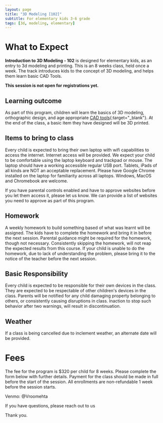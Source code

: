 ```yaml
---
layout: page
title: "3D Modeling [102]"
subtitle: For elementary kids 3-6 grade
tags: [3d, modeling, elementary]
---
```


# What to Expect

**Introduction to 3D Modeling - 102** is designed for elementary kids, as an entry to 3d modeling and printing. This is an 8 weeks class, held once a week. The track introduces kids to the concept of 3D modeling, and helps them learn basic CAD Tools.

**This session is not open for registrations yet.**

## Learning outcome
As part of this program, children will learn the basics of 3D modeling, orthographic design, and age appropriate [CAD tools](https://en.wikipedia.org/wiki/Computer-aided_design){:target="_blank"}. At the end of the class, a basic item they have designed will be 3D printed.

## Items to bring to class
Every child is expected to bring their own laptop with wifi capabilities to access the internet. Internet access will be provided. We expect your child to be comfortable using the laptop keyboard and trackpad or mouse. The laptop should have a working accessible regular USB port. Tablets, iPads of all kinds are NOT an acceptable replacement. Please have Google Chrome installed on the laptop for familiarity across all laptops. Windows, MacOS and Chromebook are welcome.

If you have parental controls enabled and have to approve websites before you let them access it, please let us know. We can provide a list of websites you need to approve as part of this program.

## Homework
A weekly homework to build something based of what was learnt will be assigned. The kids have to complete the homework and bring it in before the next session. Parental guidance might be required for the homework, though not necessary. Consistently skipping the homework, will not reap the expected results from this course. If your child is unable to do the homework, due to lack of understanding the problem, please bring it to the notice of the teacher before the next session.


## Basic Responsibility
Every child is expected to be responsible for their own devices in the class. They are expected to be respectable of other children's devices in the class. Parents will be notified for any child damaging property belonging to others, or consistently causing disruptions in class. Inaction to stop such behavior after two warnings, will result in discontinuation.

## Weather
If a class is being cancelled due to inclement weather, an alternate date will be provided.

# Fees
The fee for the program is $320 per child for 8 weeks. Please complete the form below with further details. Payment for the class should be made in full before the start of the session. All enrollments are non-refundable 1 week before the session starts.

Venmo: @Vroomehta

If you have questions, please reach out to us

Thank you.
